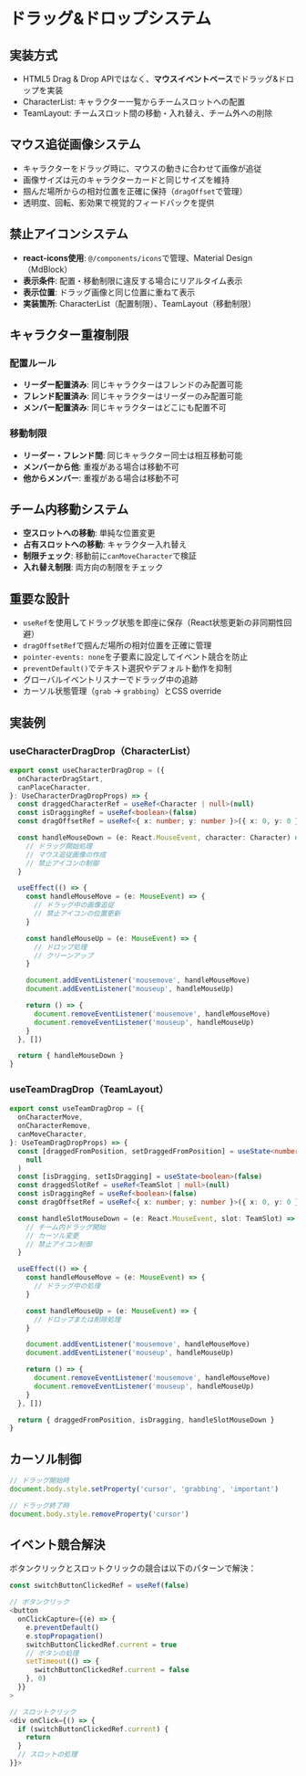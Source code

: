 # ドラッグ&ドロップシステム

## 実装方式

- HTML5 Drag & Drop APIではなく、**マウスイベントベース**でドラッグ&ドロップを実装
- CharacterList: キャラクター一覧からチームスロットへの配置
- TeamLayout: チームスロット間の移動・入れ替え、チーム外への削除

## マウス追従画像システム

- キャラクターをドラッグ時に、マウスの動きに合わせて画像が追従
- 画像サイズは元のキャラクターカードと同じサイズを維持
- 掴んだ場所からの相対位置を正確に保持（`dragOffset`で管理）
- 透明度、回転、影効果で視覚的フィードバックを提供

## 禁止アイコンシステム

- **react-icons使用**: `@/components/icons`で管理、Material Design（MdBlock）
- **表示条件**: 配置・移動制限に違反する場合にリアルタイム表示
- **表示位置**: ドラッグ画像と同じ位置に重ねて表示
- **実装箇所**: CharacterList（配置制限）、TeamLayout（移動制限）

## キャラクター重複制限

### 配置ルール

- **リーダー配置済み**: 同じキャラクターはフレンドのみ配置可能
- **フレンド配置済み**: 同じキャラクターはリーダーのみ配置可能
- **メンバー配置済み**: 同じキャラクターはどこにも配置不可

### 移動制限

- **リーダー・フレンド間**: 同じキャラクター同士は相互移動可能
- **メンバーから他**: 重複がある場合は移動不可
- **他からメンバー**: 重複がある場合は移動不可

## チーム内移動システム

- **空スロットへの移動**: 単純な位置変更
- **占有スロットへの移動**: キャラクター入れ替え
- **制限チェック**: 移動前に`canMoveCharacter`で検証
- **入れ替え制限**: 両方向の制限をチェック

## 重要な設計

- `useRef`を使用してドラッグ状態を即座に保存（React状態更新の非同期性回避）
- `dragOffsetRef`で掴んだ場所の相対位置を正確に管理
- `pointer-events: none`を子要素に設定してイベント競合を防止
- `preventDefault()`でテキスト選択やデフォルト動作を抑制
- グローバルイベントリスナーでドラッグ中の追跡
- カーソル状態管理（`grab` → `grabbing`）とCSS override

## 実装例

### useCharacterDragDrop（CharacterList）

```typescript
export const useCharacterDragDrop = ({
  onCharacterDragStart,
  canPlaceCharacter,
}: UseCharacterDragDropProps) => {
  const draggedCharacterRef = useRef<Character | null>(null)
  const isDraggingRef = useRef<boolean>(false)
  const dragOffsetRef = useRef<{ x: number; y: number }>({ x: 0, y: 0 })

  const handleMouseDown = (e: React.MouseEvent, character: Character) => {
    // ドラッグ開始処理
    // マウス追従画像の作成
    // 禁止アイコンの制御
  }

  useEffect(() => {
    const handleMouseMove = (e: MouseEvent) => {
      // ドラッグ中の画像追従
      // 禁止アイコンの位置更新
    }

    const handleMouseUp = (e: MouseEvent) => {
      // ドロップ処理
      // クリーンアップ
    }

    document.addEventListener('mousemove', handleMouseMove)
    document.addEventListener('mouseup', handleMouseUp)

    return () => {
      document.removeEventListener('mousemove', handleMouseMove)
      document.removeEventListener('mouseup', handleMouseUp)
    }
  }, [])

  return { handleMouseDown }
}
```

### useTeamDragDrop（TeamLayout）

```typescript
export const useTeamDragDrop = ({
  onCharacterMove,
  onCharacterRemove,
  canMoveCharacter,
}: UseTeamDragDropProps) => {
  const [draggedFromPosition, setDraggedFromPosition] = useState<number | null>(
    null
  )
  const [isDragging, setIsDragging] = useState<boolean>(false)
  const draggedSlotRef = useRef<TeamSlot | null>(null)
  const isDraggingRef = useRef<boolean>(false)
  const dragOffsetRef = useRef<{ x: number; y: number }>({ x: 0, y: 0 })

  const handleSlotMouseDown = (e: React.MouseEvent, slot: TeamSlot) => {
    // チーム内ドラッグ開始
    // カーソル変更
    // 禁止アイコン制御
  }

  useEffect(() => {
    const handleMouseMove = (e: MouseEvent) => {
      // ドラッグ中の処理
    }

    const handleMouseUp = (e: MouseEvent) => {
      // ドロップまたは削除処理
    }

    document.addEventListener('mousemove', handleMouseMove)
    document.addEventListener('mouseup', handleMouseUp)

    return () => {
      document.removeEventListener('mousemove', handleMouseMove)
      document.removeEventListener('mouseup', handleMouseUp)
    }
  }, [])

  return { draggedFromPosition, isDragging, handleSlotMouseDown }
}
```

## カーソル制御

```typescript
// ドラッグ開始時
document.body.style.setProperty('cursor', 'grabbing', 'important')

// ドラッグ終了時
document.body.style.removeProperty('cursor')
```

## イベント競合解決

ボタンクリックとスロットクリックの競合は以下のパターンで解決：

```typescript
const switchButtonClickedRef = useRef(false)

// ボタンクリック
<button
  onClickCapture={(e) => {
    e.preventDefault()
    e.stopPropagation()
    switchButtonClickedRef.current = true
    // ボタンの処理
    setTimeout(() => {
      switchButtonClickedRef.current = false
    }, 0)
  }}
>

// スロットクリック
<div onClick={() => {
  if (switchButtonClickedRef.current) {
    return
  }
  // スロットの処理
}}>
```
